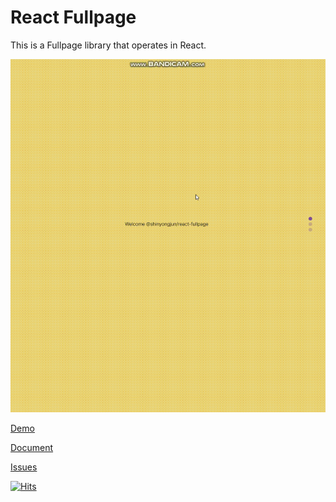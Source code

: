 # React Fullpage

This is a Fullpage library that operates in React.

![GIF](./public/readme-1.gif)

[Demo](https://shinyongjun.com/react-fullpage/example)

[Document](https://shinyongjun.com/react-fullpage/document)

[Issues](https://github.com/shinyj1991/react-fullpage/issues)

[![Hits](https://hits.seeyoufarm.com/api/count/incr/badge.svg?url=https%3A%2F%2Fgithub.com%2Fshinyj1991%2Freact-fullpage&count_bg=%2379C83D&title_bg=%23555555&icon=&icon_color=%23E7E7E7&title=hits&edge_flat=false)](https://hits.seeyoufarm.com)
